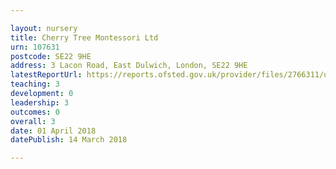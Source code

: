 ```yaml
---

layout: nursery
title: Cherry Tree Montessori Ltd
urn: 107631
postcode: SE22 9HE
address: 3 Lacon Road, East Dulwich, London, SE22 9HE
latestReportUrl: https://reports.ofsted.gov.uk/provider/files/2766311/urn/107631.pdf
teaching: 3
development: 0
leadership: 3
outcomes: 0
overall: 3
date: 01 April 2018 
datePublish: 14 March 2018

---
```

